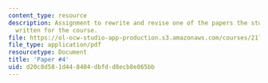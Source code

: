 ```yaml
---
content_type: resource
description: Assignment to rewrite and revise one of the papers the student has already
  written for the course.
file: https://ol-ocw-studio-app-production.s3.amazonaws.com/courses/21l-004-reading-poetry-spring-2009/d20c8d581d448404dbfdd8ecb8e865bb_MIT21l_004s09_assn04_paper4Rev.pdf
file_type: application/pdf
resourcetype: Document
title: 'Paper #4'
uid: d20c8d58-1d44-8404-dbfd-d8ecb8e865bb
---
```

